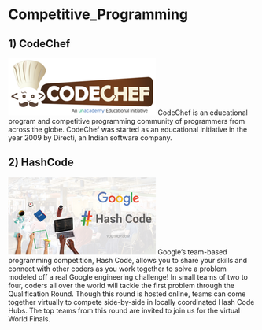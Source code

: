 # Competitive_Programming
## 1) CodeChef
<img src="https://github.com/Kumar-laxmi/Competitive_Programming/blob/main/Images/codechef.png" />
CodeChef is an educational program and competitive programming community of programmers from across the globe. CodeChef was started as an educational initiative in the year 2009 by Directi, an Indian software company.

## 2) HashCode
<img src="https://github.com/Kumar-laxmi/Competitive_Programming/blob/main/Images/hashcode.png" />
Google’s team-based programming competition, Hash Code, allows you to share your skills and connect with other coders as you work together to solve a problem modeled off a real Google engineering challenge! In small teams of two to four, coders all over the world will tackle the first problem through the Qualification Round. Though this round is hosted online, teams can come together virtually to compete side-by-side in locally coordinated Hash Code Hubs. The top teams from this round are invited to join us for the virtual World Finals.

